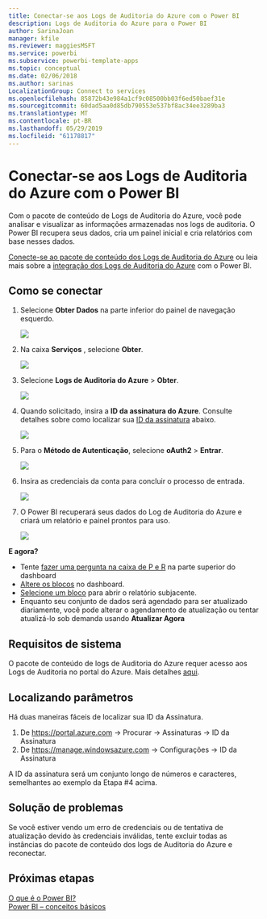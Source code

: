 ```yaml
---
title: Conectar-se aos Logs de Auditoria do Azure com o Power BI
description: Logs de Auditoria do Azure para o Power BI
author: SarinaJoan
manager: kfile
ms.reviewer: maggiesMSFT
ms.service: powerbi
ms.subservice: powerbi-template-apps
ms.topic: conceptual
ms.date: 02/06/2018
ms.author: sarinas
LocalizationGroup: Connect to services
ms.openlocfilehash: 85872b43e984a1cf9c08500bb03f6ed50baef31e
ms.sourcegitcommit: 60dad5aa0d85db790553e537bf8ac34ee3289ba3
ms.translationtype: MT
ms.contentlocale: pt-BR
ms.lasthandoff: 05/29/2019
ms.locfileid: "61178817"
---
```

# <a name="connect-to-azure-audit-logs-with-power-bi"></a>Conectar-se aos Logs de Auditoria do Azure com o Power BI
Com o pacote de conteúdo de Logs de Auditoria do Azure, você pode analisar e visualizar as informações armazenadas nos logs de auditoria. O Power BI recupera seus dados, cria um painel inicial e cria relatórios com base nesses dados.

[Conecte-se ao pacote de conteúdo dos Logs de Auditoria do Azure](https://app.powerbi.com/getdata/services/azure-audit-logs) ou leia mais sobre a [integração dos Logs de Auditoria do Azure](https://powerbi.microsoft.com/integrations/azure-audit-logs) com o Power BI.

## <a name="how-to-connect"></a>Como se conectar
1. Selecione **Obter Dados** na parte inferior do painel de navegação esquerdo.  
   
    ![](media/service-connect-to-azure-audit-logs/getdata.png)
2. Na caixa **Serviços** , selecione **Obter**.  
   
    ![](media/service-connect-to-azure-audit-logs/services.png) 
3. Selecione **Logs de Auditoria do Azure** > **Obter**.  
   
   ![](media/service-connect-to-azure-audit-logs/azureauditlogs.png)
4. Quando solicitado, insira a **ID da assinatura do Azure**. Consulte detalhes sobre como localizar sua [ID da assinatura](#FindingParams) abaixo.   
   
    ![](media/service-connect-to-azure-audit-logs/parameters.png)
5. Para o **Método de Autenticação**, selecione **oAuth2** \> **Entrar**.
   
    ![](media/service-connect-to-azure-audit-logs/creds.png)
6. Insira as credenciais da conta para concluir o processo de entrada.
   
    ![](media/service-connect-to-azure-audit-logs/login.png)
7. O Power BI recuperará seus dados do Log de Auditoria do Azure e criará um relatório e painel prontos para uso. 
   
    ![](media/service-connect-to-azure-audit-logs/dashboard.png)

**E agora?**

* Tente [fazer uma pergunta na caixa de P e R](consumer/end-user-q-and-a.md) na parte superior do dashboard
* [Altere os blocos](service-dashboard-edit-tile.md) no dashboard.
* [Selecione um bloco](consumer/end-user-tiles.md) para abrir o relatório subjacente.
* Enquanto seu conjunto de dados será agendado para ser atualizado diariamente, você pode alterar o agendamento de atualização ou tentar atualizá-lo sob demanda usando **Atualizar Agora**

## <a name="system-requirements"></a>Requisitos de sistema
O pacote de conteúdo de logs de Auditoria do Azure requer acesso aos Logs de Auditoria no portal do Azure. Mais detalhes [aqui](/azure/azure-resource-manager/resource-group-audit/).

<a name="FindingParams"></a>

## <a name="finding-parameters"></a>Localizando parâmetros
Há duas maneiras fáceis de localizar sua ID da Assinatura.

1. De https://portal.azure.com -&gt; Procurar -&gt; Assinaturas -&gt; ID da Assinatura
2. De https://manage.windowsazure.com -&gt; Configurações -&gt; ID da Assinatura

A ID da assinatura será um conjunto longo de números e caracteres, semelhantes ao exemplo da Etapa \#4 acima. 

## <a name="troubleshooting"></a>Solução de problemas
Se você estiver vendo um erro de credenciais ou de tentativa de atualização devido às credenciais inválidas, tente excluir todas as instâncias do pacote de conteúdo dos logs de Auditoria do Azure e reconectar.

## <a name="next-steps"></a>Próximas etapas
[O que é o Power BI?](power-bi-overview.md)  
[Power BI – conceitos básicos](consumer/end-user-basic-concepts.md)  

